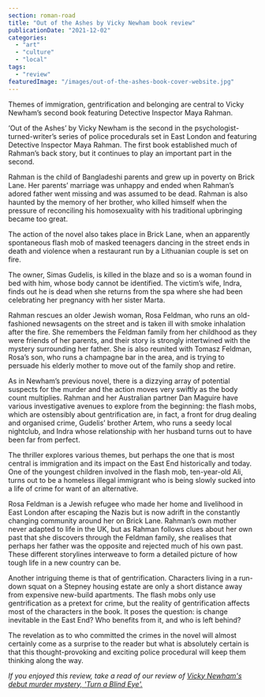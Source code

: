 ```yaml
---
section: roman-road
title: "Out of the Ashes by Vicky Newham book review"
publicationDate: "2021-12-02"
categories: 
  - "art"
  - "culture"
  - "local"
tags: 
  - "review"
featuredImage: "/images/out-of-the-ashes-book-cover-website.jpg"
---
```


Themes of immigration, gentrification and belonging are central to Vicky Newham’s second book featuring Detective Inspector Maya Rahman.

‘Out of the Ashes’ by Vicky Newham is the second in the psychologist-turned-writer’s series of police procedurals set in East London and featuring Detective Inspector Maya Rahman. The first book established much of Rahman’s back story, but it continues to play an important part in the second.

Rahman is the child of Bangladeshi parents and grew up in poverty on Brick Lane. Her parents’ marriage was unhappy and ended when Rahman’s adored father went missing and was assumed to be dead. Rahman is also haunted by the memory of her brother, who killed himself when the pressure of reconciling his homosexuality with his traditional upbringing became too great.

The action of the novel also takes place in Brick Lane, when an apparently spontaneous flash mob of masked teenagers dancing in the street ends in death and violence when a restaurant run by a Lithuanian couple is set on fire. 

The owner, Simas Gudelis, is killed in the blaze and so is a woman found in bed with him, whose body cannot be identified. The victim’s wife, Indra, finds out he is dead when she returns from the spa where she had been celebrating her pregnancy with her sister Marta.

Rahman rescues an older Jewish woman, Rosa Feldman, who runs an old-fashioned newsagents on the street and is taken ill with smoke inhalation after the fire. She remembers the Feldman family from her childhood as they were friends of her parents, and their story is strongly intertwined with the mystery surrounding her father. She is also reunited with Tomasz Feldman, Rosa’s son, who runs a champagne bar in the area, and is trying to persuade his elderly mother to move out of the family shop and retire.

As in Newham’s previous novel, there is a dizzying array of potential suspects for the murder and the action moves very swiftly as the body count multiplies. Rahman and her Australian partner Dan Maguire have various investigative avenues to explore from the beginning: the flash mobs, which are ostensibly about gentrification are, in fact, a front for drug dealing and organised crime, Gudelis’ brother Artem, who runs a seedy local nightclub, and Indra whose relationship with her husband turns out to have been far from perfect.

The thriller explores various themes, but perhaps the one that is most central is immigration and its impact on the East End historically and today. One of the youngest children involved in the flash mob, ten-year-old Ali, turns out to be a homeless illegal immigrant who is being slowly sucked into a life of crime for want of an alternative.

Rosa Feldman is a Jewish refugee who made her home and livelihood in East London after escaping the Nazis but is now adrift in the constantly changing community around her on Brick Lane. Rahman’s own mother never adapted to life in the UK, but as Rahman follows clues about her own past that she discovers through the Feldman family, she realises that perhaps her father was the opposite and rejected much of his own past. These different storylines interweave to form a detailed picture of how tough life in a new country can be.

Another intriguing theme is that of gentrification. Characters living in a run-down squat on a Stepney housing estate are only a short distance away from expensive new-build apartments. The flash mobs only use gentrification as a pretext for crime, but the reality of gentrification affects most of the characters in the book. It poses the question: is change inevitable in the East End? Who benefits from it, and who is left behind? 

The revelation as to who committed the crimes in the novel will almost certainly come as a surprise to the reader but what is absolutely certain is that this thought-provoking and exciting police procedural will keep them thinking along the way.

_If you enjoyed this review, take a read of our review of [Vicky Newham's debut murder mystery, 'Turn a Blind Eye'.](https://romanroadlondon.com/turn-a-blind-eye-vicky-newham-book-review/)_


